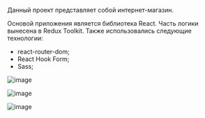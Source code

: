 Данный проект представляет собой интернет-магазин.

Основой приложения является библиотека React. Часть логики вынесена в Redux Toolkit.
Также использовались следующие технологии:
- react-router-dom;
- React Hook Form;
- Sass;

![image](https://github.com/YuraYuzgin/dog-food/assets/39434769/7c4e2778-38a3-4476-83ff-672ee86a0b66)

![image](https://github.com/YuraYuzgin/dog-food/assets/39434769/e744be1e-9099-41b3-a1bd-d436e698e168)

![image](https://github.com/YuraYuzgin/dog-food/assets/39434769/95da15cb-e40c-4f31-a12d-632f3deba619)

